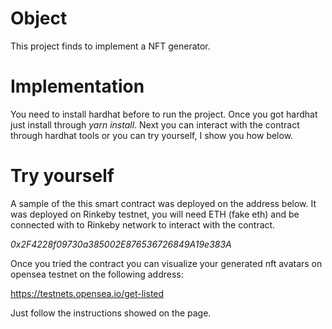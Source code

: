# Object
This project finds to implement a NFT generator.

# Implementation
You need to install hardhat before to run the project. Once you got hardhat just install through *yarn install*. Next you can interact with the contract through hardhat tools or you can try yourself, I show you how below.

# Try yourself
A sample of the this smart contract was deployed on the address below. It was deployed on Rinkeby testnet, you will need ETH (fake eth) and be connected with to Rinkeby network to interact with the contract.

*0x2F4228f09730a385002E876536726849A19e383A*

Once you tried the contract you can visualize your generated nft avatars on opensea testnet on the following address:

https://testnets.opensea.io/get-listed

Just follow the instructions showed on the page.


